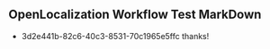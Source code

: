 ## OpenLocalization Workflow Test MarkDown
* 3d2e441b-82c6-40c3-8531-70c1965e5ffc thanks!

<!--HONumber=Aug16_HO4-->



